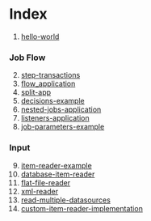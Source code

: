 # Index

1. [hello-world][1]
### Job Flow
2. [step-transactions][2]
3. [flow_application][3]
4. [split-app][4]
5. [decisions-example][5]
6. [nested-jobs-application][6]
7. [listeners-application][7]
8. [job-parameters-example][8]
### Input
9. [item-reader-example][9]
10. [database-item-reader][10]
11. [flat-file-reader][11]
12. [xml-reader][12]
13. [read-multiple-datasources][13]
14. [custom-item-reader-implementation][14]

[1]: https://github.com/jdev-ae/spring-batch-remote-workspace/tree/master/hello-world
[2]: https://github.com/jdev-ae/spring-batch-remote-workspace/tree/master/step-transactions
[3]: https://github.com/jdev-ae/spring-batch-remote-workspace/tree/master/flow_application
[4]: https://github.com/jdev-ae/spring-batch-remote-workspace/tree/master/split-app
[5]: https://github.com/jdev-ae/spring-batch-remote-workspace/tree/master/decisions-example
[6]: https://github.com/jdev-ae/spring-batch-remote-workspace/tree/master/nested-jobs-application
[7]: https://github.com/jdev-ae/spring-batch-remote-workspace/tree/master/listeners-application
[8]: https://github.com/jdev-ae/spring-batch-remote-workspace/tree/master/job-parameters-example
[9]: https://github.com/jdev-ae/spring-batch-remote-workspace/tree/master/item-reader-example
[10]: https://github.com/jdev-ae/spring-batch-remote-workspace/tree/master/database-item-reader
[11]: https://github.com/jdev-ae/spring-batch-remote-workspace/tree/master/flat-file-reader
[12]: https://github.com/jdev-ae/spring-batch-remote-workspace/tree/master/xml-reader
[13]: https://github.com/jdev-ae/spring-batch-remote-workspace/tree/master/read-multiple-datasources
[14]: https://github.com/jdev-ae/spring-batch-remote-workspace/tree/master/custom-item-reader-implementation